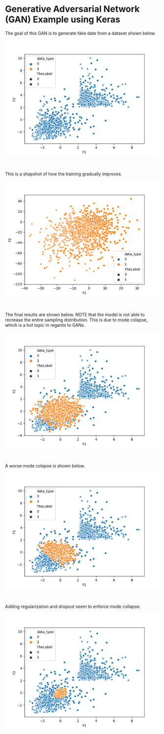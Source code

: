 
# Generative Adversarial Network (GAN) Example using Keras

The goal of this GAN is to generate fake date from a dataset shown below. 

![Original Dataset](images/dataset.png)

<br>

This is a shapshot of how the training gradually improves. 

![GAN Training](images/GAN_training.gif)

<br>

The final results are shown below. 
NOTE that the model is not able to recrease the entire sampling distribution. 
This is due to mode colapse, which is a hot topic in regards to GANs. 

![](images/good.png)

<br>

A worse mode colapse is shown below. 

![Mode Colapse](images/mode_colapse.png)

<br>

Adding regularization and dropout seem to enforce mode collapse. 

![Regularization](images/regularization.png)

